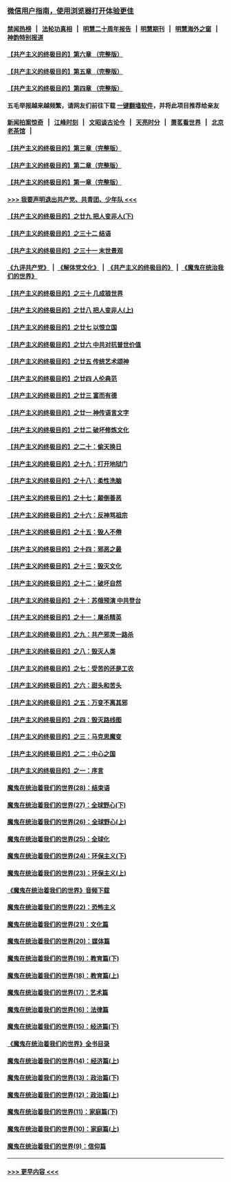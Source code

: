 ### [微信用户指南，使用浏览器打开体验更佳](https://github.com/gfw-breaker/banned-news1/blob/master/indexes/wechat-guide.md?t=0)
#### [禁闻热榜](热点新闻.md?t=0)  &nbsp;&nbsp;|&nbsp;&nbsp; [法轮功真相](https://github.com/gfw-breaker/truth/blob/master/README.md?t=0) &nbsp;&nbsp;|&nbsp;&nbsp; [明慧二十周年报告](https://github.com/gfw-breaker/mh-reports/blob/master/README.md?t=0) &nbsp;&nbsp;|&nbsp;&nbsp;[明慧期刊](https://github.com/gfw-breaker/mh-qikan) &nbsp;&nbsp;|&nbsp;&nbsp; [明慧海外之窗](https://github.com/gfw-breaker/mh-news/blob/master/README.md?t=0) &nbsp;&nbsp;|&nbsp;&nbsp; [神韵特别报道](https://github.com/gfw-breaker/mh-news/blob/master/shenyun.md?t=0)
#### [【共产主义的终极目的】第六章 （完整版）](../pages/nsc422/n11428913.md?t=02101122) 
#### [【共产主义的终极目的】第五章 （完整版）](../pages/nsc422/n11428912.md?t=02101122) 
#### [【共产主义的终极目的】第四章 （完整版）](../pages/nsc422/n11428907.md?t=02101122) 
#### 五毛举报越来越频繁，请网友们前往下载 [一键翻墙软件](https://github.com/gfw-breaker/ssr-accounts)，并将此项目推荐给亲友
#### [新闻拍案惊奇](https://github.com/gfw-breaker/banned-news1/blob/master/pages/link4.md) &nbsp;&nbsp;|&nbsp;&nbsp; [江峰时刻](https://github.com/gfw-breaker/banned-news1/blob/master/pages/link4.md) &nbsp;&nbsp;|&nbsp;&nbsp; [文昭谈古论今](https://github.com/gfw-breaker/banned-news1/blob/master/pages/link4.md) &nbsp;&nbsp;|&nbsp;&nbsp; [天亮时分](https://github.com/gfw-breaker/banned-news1/blob/master/pages/link4.md) &nbsp;&nbsp;|&nbsp;&nbsp; [萧茗看世界](https://github.com/gfw-breaker/banned-news1/blob/master/pages/link4.md) &nbsp;&nbsp;|&nbsp;&nbsp; [北京老茶馆](https://github.com/gfw-breaker/banned-news1/blob/master/pages/link4.md) &nbsp;&nbsp;|&nbsp;&nbsp; 
#### [【共产主义的终极目的】第三章（完整版）](../pages/nsc422/n11428848.md?t=02101122) 
#### [【共产主义的终极目的】第二章（完整版）](../pages/nsc422/n11428831.md?t=02101122) 
#### [【共产主义的终极目的】第一章（完整版）](../pages/nsc422/n11417651.md?t=02101122) 
#### [>>> 我要声明退出共产党、共青团、少年队 <<<](https://github.com/begood0513/goodnews/blob/master/quit/letter.md) 
#### [【共产主义的终极目的】之廿九 把人变非人(下)](../pages/nsc422/n11344140.md?t=02101122) 
#### [【共产主义的终极目的】之三十二 结语](../pages/nsc422/n11360535.md?t=02101122) 
#### [【共产主义的终极目的】之三十一 末世景观](../pages/nsc422/n11351129.md?t=02101122) 
#### [《九评共产党》](https://github.com/begood0513/9ping.md/blob/master/README.md) &nbsp;|&nbsp; [《解体党文化》](../../../../jtdwh.md/blob/master/README.md)  &nbsp;|&nbsp; [《共产主义的终极目的》](../../../../gczydzjmd.md/blob/master/README.md) &nbsp;|&nbsp; [《魔鬼在统治我们的世界》](../../../../mgztzwmdsj.md/blob/master/README.md) 
#### [【共产主义的终极目的】之三十 几成狼世界](../pages/nsc422/n11348280.md?t=02101122) 
#### [【共产主义的终极目的】之廿八 把人变非人(上)](../pages/nsc422/n11340492.md?t=02101122) 
#### [【共产主义的终极目的】之廿七 以恨立国](../pages/nsc422/n11336944.md?t=02101122) 
#### [【共产主义的终极目的】之廿六 中共对抗普世价值](../pages/nsc422/n11324785.md?t=02101122) 
#### [【共产主义的终极目的】之廿五 传统艺术颂神](../pages/nsc422/n11296396.md?t=02101122) 
#### [【共产主义的终极目的】之廿四 人伦典范](../pages/nsc422/n11296397.md?t=02101122) 
#### [【共产主义的终极目的】之廿三 富而有德](../pages/nsc422/n11283598.md?t=02101122) 
#### [【共产主义的终极目的】之廿一 神传语言文字](../pages/nsc422/n11263265.md?t=02101122) 
#### [【共产主义的终极目的】之廿二 破坏修炼文化](../pages/nsc422/n11245728.md?t=02101122) 
#### [【共产主义的终极目的】之二十：偷天换日](../pages/nsc422/n11238846.md?t=02101122) 
#### [【共产主义的终极目的】之十九：打开地狱门](../pages/nsc422/n11206376.md?t=02101122) 
#### [【共产主义的终极目的】之十八：柔性洗脑](../pages/nsc422/n11199994.md?t=02101122) 
#### [【共产主义的终极目的】之十七：颠倒善恶](../pages/nsc422/n11179782.md?t=02101122) 
#### [【共产主义的终极目的】之十六：反神骂祖宗](../pages/nsc422/n11166798.md?t=02101122) 
#### [【共产主义的终极目的】之十五：毁人不倦](../pages/nsc422/n11166792.md?t=02101122) 
#### [【共产主义的终极目的】之十四：邪恶之最](../pages/nsc422/n11150249.md?t=02101122) 
#### [【共产主义的终极目的】之十三：毁灭文化](../pages/nsc422/n11135227.md?t=02101122) 
#### [【共产主义的终极目的】之十二：破坏自然](../pages/nsc422/n11135214.md?t=02101122) 
#### [【共产主义的终极目的】之十：苏俄预演 中共登台](../pages/nsc422/n11118424.md?t=02101122) 
#### [【共产主义的终极目的】之十一：屠杀精英](../pages/nsc422/n11118442.md?t=02101122) 
#### [【共产主义的终极目的】之九：共产邪灵一路杀](../pages/nsc422/n11114139.md?t=02101122) 
#### [【共产主义的终极目的】之八：毁灭人类](../pages/nsc422/n11108503.md?t=02101122) 
#### [【共产主义的终极目的】之七：受苦的还是工农](../pages/nsc422/n11101809.md?t=02101122) 
#### [【共产主义的终极目的】之六：甜头和苦头](../pages/nsc422/n11096971.md?t=02101122) 
#### [【共产主义的终极目的】之五：万变不离其邪](../pages/nsc422/n11091285.md?t=02101122) 
#### [【共产主义的终极目的】之四：毁灭路线图](../pages/nsc422/n11086284.md?t=02101122) 
#### [【共产主义的终极目的】之三：马克思魔变](../pages/nsc422/n11061941.md?t=02101122) 
#### [【共产主义的终极目的】之二：中心之国](../pages/nsc422/n11047728.md?t=02101122) 
#### [【共产主义的终极目的】之一：序言](../pages/nsc422/n11086077.md?t=02101122) 
#### [魔鬼在统治着我们的世界(28)：结束语](../pages/nsc422/n10936246.md?t=02101122) 
#### [魔鬼在统治着我们的世界(27)：全球野心(下)](../pages/nsc422/n10928319.md?t=02101122) 
#### [魔鬼在统治着我们的世界(26)：全球野心(上)](../pages/nsc422/n10900318.md?t=02101122) 
#### [魔鬼在统治着我们的世界(25)：全球化](../pages/nsc422/n10788205.md?t=02101122) 
#### [魔鬼在统治着我们的世界(24)：环保主义(下)](../pages/nsc422/n10695307.md?t=02101122) 
#### [魔鬼在统治着我们的世界(23)：环保主义(上)](../pages/nsc422/n10688613.md?t=02101122) 
#### [《魔鬼在统治着我们的世界》音频下载](../pages/nsc422/n10635553.md?t=02101122) 
#### [魔鬼在统治着我们的世界(22)：恐怖主义](../pages/nsc422/n10614727.md?t=02101122) 
#### [魔鬼在统治着我们的世界(21)：文化篇](../pages/nsc422/n10597706.md?t=02101122) 
#### [魔鬼在统治着我们的世界(20)：媒体篇](../pages/nsc422/n10586579.md?t=02101122) 
#### [魔鬼在统治着我们的世界(19)：教育篇(下)](../pages/nsc422/n10564808.md?t=02101122) 
#### [魔鬼在统治着我们的世界(18)：教育篇(上)](../pages/nsc422/n10526970.md?t=02101122) 
#### [魔鬼在统治着我们的世界(17)：艺术篇](../pages/nsc422/n10499093.md?t=02101122) 
#### [魔鬼在统治着我们的世界(16)：法律篇](../pages/nsc422/n10485969.md?t=02101122) 
#### [魔鬼在统治着我们的世界(15)：经济篇(下)](../pages/nsc422/n10469975.md?t=02101122) 
#### [《魔鬼在统治着我们的世界》全书目录](../pages/nsc422/n10464261.md?t=02101122) 
#### [魔鬼在统治着我们的世界(14)：经济篇(上)](../pages/nsc422/n10457370.md?t=02101122) 
#### [魔鬼在统治着我们的世界(13)：政治篇(下)](../pages/nsc422/n10448270.md?t=02101122) 
#### [魔鬼在统治着我们的世界(12)：政治篇(上)](../pages/nsc422/n10444576.md?t=02101122) 
#### [魔鬼在统治着我们的世界(11)：家庭篇(下)](../pages/nsc422/n10440961.md?t=02101122) 
#### [魔鬼在统治着我们的世界(10)：家庭篇(上)](../pages/nsc422/n10435448.md?t=02101122) 
#### [魔鬼在统治着我们的世界(9)：信仰篇](../pages/nsc422/n10432159.md?t=02101122) 

----
#### [ >>> 更早内容 <<< ](../indexes/nsc422-earlier.md)
